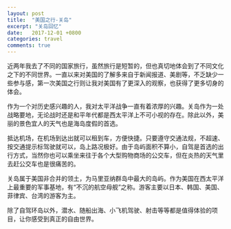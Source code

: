 ```yaml
---
layout: post
title:  "美国之行-关岛"
excerpt: "关岛回忆"
date:   2017-12-01 +0800
categories: travel
comments: true
---
```

近两年我去了不同的国家旅行，虽然旅行是短暂的，但也真切地体会到了不同文化之下的不同世界。一直以来对美国的了解多来自于新闻报道、美剧等，不乏缺少一些参与感，第一次美国之行则让我对美国有了更深入的观察，也获得了更多切身的体会。

作为一个对历史感兴趣的人，我对太平洋战争一直有着浓厚的兴趣。关岛作为一处战略要地，无论战时还是和平年代都是西太平洋上不可小视的存在。除此以外，美丽的景色宜人的天气也是海岛度假的首选。

抵达机场，在机场到达出就可以租到车，方便快捷。只要遵守交通法规，不超速、按交通提示标驾驶就可以，岛上路况极好。由于岛屿面积不算小，自驾是首选的出行方式，当然你也可以乘坐来往于各个大型购物商场的公交车，但在炎热的天气里去赶公交车也是很痛苦的。

关岛属于美国非合并的领土，为马里亚纳群岛中最大的岛屿。作为美国在西太平洋上最重要的军事基地，有“不沉的航空母舰”之称。游客主要以日本、韩国、美国、菲律宾、台湾的游客为主。

除了自驾环岛以外，潜水、随船出海、小飞机驾驶、射击等等都是值得体验的项目，让你感受到真正的自由世界。